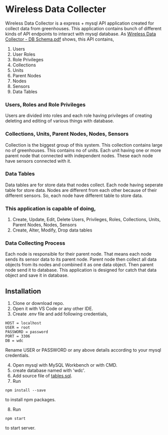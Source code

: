 # Wireless Data Collecter

Wireless Data Collector is a express + mysql API application created for collect data from greenhouses. This application contains bunch of different kinds of API endpoints to interact with mysql database. As [Wireless Data Collector - DB Schema.pdf](https://github.com/DinushaNaween/Wireless_Data_Collector_NodeJS/blob/master/Wireless%20Data%20Collector%20-%20DB%20Schema.pdf) shows, this API contains,

1. Users
2. User Roles
3. Role Privileges
4. Collections
5. Units
6. Parent Nodes
7. Nodes
8. Sensors
9. Data Tables

### Users, Roles and Role Privileges
Users are divided into roles and each role having privileges of creating deleting and editing of various things with database. 

### Collections, Units, Parent Nodes, Nodes, Sensors
Collection is the biggest group of this system. This collection contains large no of greenhouses. This contains no of units. Each unit having one or more parent node that connected with independent nodes. These each node have sensors connected with it.

### Data Tables
Data tables are for store data that nodes collect. Each node having seperate table for store data. Nodes are different from each other because of their different sensors. So, each node have different table to store data.

### This application is capable of doing,

1. Create, Update, Edit, Delete Users, Privileges, Roles, Collections, Units, Parent Nodes, Nodes, Sensors
2. Create, Alter, Modify, Drop data tables

### Data Collecting Process
Each node is responsible for their parent node. That means each node sends its sensor data to its parent node. Parent node then collect all data objects from its nodes and combined it as one data object. Then parent node send it to database. This application is designed for catch that data object and save it in database.

## Installation

1. Clone or download repo.
2. Open it with VS Code or any other IDE.
3. Create .env file and add following credentials,

```
HOST = localhost
USER = root
PASSWORD = password
PORT = 3306
DB = wdc
```

Rename USER or PASSWORD or any above details according to your mysql credentials.

4. Open mysql with MySQL Workbench or with CMD.
5. create database named with 'wdc'.
6. Add source file of [tables.sql](https://github.com/DinushaNaween/Wireless_Data_Collector_NodeJS/blob/master/tables.sql).
7. Run 

```
npm install --save
```
to install npm packages.

8. Run
```
npm start
```
to start server.
